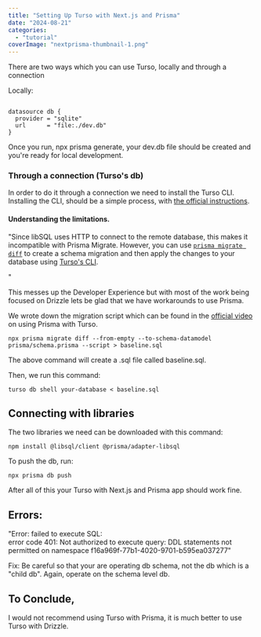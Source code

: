 ```yaml
---
title: "Setting Up Turso with Next.js and Prisma"
date: "2024-08-21"
categories: 
  - "tutorial"
coverImage: "nextprisma-thumbnail-1.png"
---
```


There are two ways which you can use Turso, locally and through a connection

Locally:

```

datasource db {
  provider = "sqlite"
  url      = "file:./dev.db"
}
```

Once you run, npx prisma generate, your dev.db file should be created and you're ready for local development.

### Through a connection (Turso's db)

In order to do it through a connection we need to install the Turso CLI. Installing the CLI, should be a simple process, with [the official instructions](https://docs.turso.tech/cli/introduction).

#### Understanding the limitations.

"Since libSQL uses HTTP to connect to the remote database, this makes it incompatible with Prisma Migrate. However, you can use [`prisma migrate diff`](https://www.prisma.io/docs/orm/reference/prisma-cli-reference#migrate-diff) to create a schema migration and then apply the changes to your database using [Turso's CLI](https://docs.turso.tech/reference/turso-cli).

"

This messes up the Developer Experience but with most of the work being focused on Drizzle lets be glad that we have workarounds to use Prisma.

We wrote down the migration script which can be found in the [official video](https://youtu.be/YX30LmRip6M?si=YbBULRYV8a6DqBle&t=113) on using Prisma with Turso.

```
npx prisma migrate diff --from-empty --to-schema-datamodel prisma/schema.prisma --script > baseline.sql
```

The above command will create a .sql file called baseline.sql.

Then, we run this command:

```
turso db shell your-database < baseline.sql
```

## Connecting with libraries

The two libraries we need can be downloaded with this command:

```
npm install @libsql/client @prisma/adapter-libsql
```

To push the db, run:

```
npx prisma db push 
```

After all of this your Turso with Next.js and Prisma app should work fine.

## Errors:

"Error: failed to execute SQL:  
error code 401: Not authorized to execute query: DDL statements not permitted on namespace f16a969f-77b1-4020-9701-b595ea037277"

Fix: Be careful so that your are operating db schema, not the db which is a "child db". Again, operate on the schema level db.

## To Conclude,

I would not recommend using Turso with Prisma, it is much better to use Turso with Drizzle.
